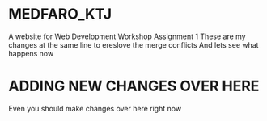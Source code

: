 # MEDFARO_KTJ
A website for Web Development Workshop Assignment 1
These are my changes at the same line to ereslove the merge conflicts 
And lets see what happens now

# ADDING NEW CHANGES OVER HERE 
Even you should make changes over here right now 
